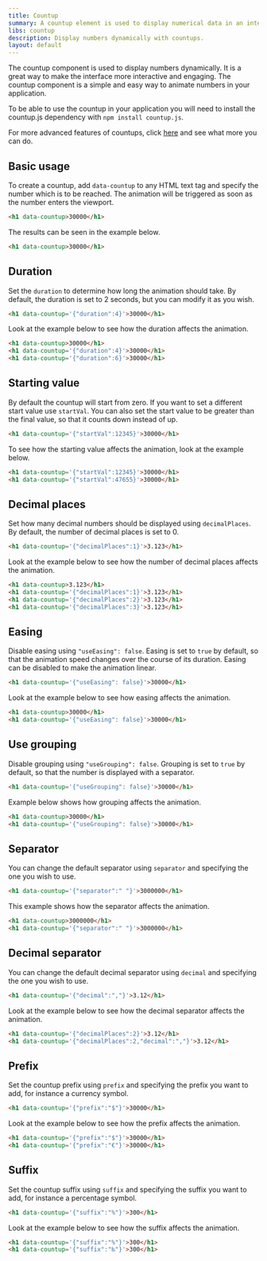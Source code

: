 ```yaml
---
title: Countup
summary: A countup element is used to display numerical data in an interesting way and make the interface more interactive.
libs: countup
description: Display numbers dynamically with countups.
layout: default
---
```


The countup component is used to display numbers dynamically. It is a great way to make the interface more interactive and engaging. The countup component is a simple and easy way to animate numbers in your application.

To be able to use the countup in your application you will need to install the countup.js dependency with `npm install countup.js`.

For more advanced features of countups, click [here](https://inorganik.github.io/countUp.js/) and see what more you can do.

## Basic usage

To create a countup, add `data-countup` to any HTML text tag and specify the number which is to be reached. The animation will be triggered as soon as the number enters the viewport.

```html
<h1 data-countup>30000</h1>
```

The results can be seen in the example below.

```html example libs="countup" centered
<h1 data-countup>30000</h1>
```

## Duration

Set the `duration` to determine how long the animation should take. By default, the duration is set to 2 seconds, but you can modify it as you wish.

```html
<h1 data-countup='{"duration":4}'>30000</h1>
```

Look at the example below to see how the duration affects the animation.

```html example libs="countup" centered vertical separated
<h1 data-countup>30000</h1>
<h1 data-countup='{"duration":4}'>30000</h1>
<h1 data-countup='{"duration":6}'>30000</h1>
```

## Starting value

By default the countup will start from zero. If you want to set a different start value use `startVal`.
You can also set the start value to be greater than the final value, so that it counts down instead of up.

```html
<h1 data-countup='{"startVal":12345}'>30000</h1>
```

To see how the starting value affects the animation, look at the example below.

```html example libs="countup" centered vertical separated
<h1 data-countup='{"startVal":12345}'>30000</h1>
<h1 data-countup='{"startVal":47655}'>30000</h1>
```

## Decimal places

Set how many decimal numbers should be displayed using `decimalPlaces`. By default, the number of decimal places is set to 0.

```html
<h1 data-countup='{"decimalPlaces":1}'>3.123</h1>
```

Look at the example below to see how the number of decimal places affects the animation.

```html example libs="countup" centered vertical separated height="20rem"
<h1 data-countup>3.123</h1>
<h1 data-countup='{"decimalPlaces":1}'>3.123</h1>
<h1 data-countup='{"decimalPlaces":2}'>3.123</h1>
<h1 data-countup='{"decimalPlaces":3}'>3.123</h1>
```

## Easing

Disable easing using `"useEasing": false`. Easing is set to `true` by default, so that the animation speed changes over the course of its duration. Easing can be disabled to make the animation linear.

```html
<h1 data-countup='{"useEasing": false}'>30000</h1>
```

Look at the example below to see how easing affects the animation.

```html example libs="countup" centered vertical separated
<h1 data-countup>30000</h1>
<h1 data-countup='{"useEasing": false}'>30000</h1>
```

## Use grouping

Disable grouping using `"useGrouping": false`. Grouping is set to `true` by default, so that the number is displayed with a separator.

```html
<h1 data-countup='{"useGrouping": false}'>30000</h1>
```

Example below shows how grouping affects the animation.

```html example libs="countup" centered vertical separated
<h1 data-countup>30000</h1>
<h1 data-countup='{"useGrouping": false}'>30000</h1>
```

## Separator

You can change the default separator using `separator` and specifying the one you wish to use.

```html
<h1 data-countup='{"separator":" "}'>3000000</h1>
```

This example shows how the separator affects the animation.

```html example libs="countup" centered vertical separated
<h1 data-countup>3000000</h1>
<h1 data-countup='{"separator":" "}'>3000000</h1>
```

## Decimal separator

You can change the default decimal separator using `decimal` and specifying the one you wish to use.

```html
<h1 data-countup='{"decimal":","}'>3.12</h1>
```

Look at the example below to see how the decimal separator affects the animation.

```html example libs="countup" centered vertical separated
<h1 data-countup='{"decimalPlaces":2}'>3.12</h1>
<h1 data-countup='{"decimalPlaces":2,"decimal":","}'>3.12</h1>
```

## Prefix

Set the countup prefix using `prefix` and specifying the prefix you want to add, for instance a currency symbol.

```html
<h1 data-countup='{"prefix":"$"}'>30000</h1>
```

Look at the example below to see how the prefix affects the animation.

```html example libs="countup" centered vertical separated
<h1 data-countup='{"prefix":"$"}'>30000</h1>
<h1 data-countup='{"prefix":"€"}'>30000</h1>
```

## Suffix

Set the countup suffix using `suffix` and specifying the suffix you want to add, for instance a percentage symbol.

```html
<h1 data-countup='{"suffix":"%"}'>300</h1>
```

Look at the example below to see how the suffix affects the animation.

```html example libs="countup" centered vertical separated
<h1 data-countup='{"suffix":"%"}'>300</h1>
<h1 data-countup='{"suffix":"‰"}'>300</h1>
```
